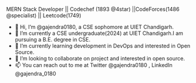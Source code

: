 
MERN Stack Developer || Codechef (1893 @4star) ||CodeForces(1486 @specialist) || Leetcode(1749)

- 👋 Hi, I’m @gajendra0180, a CSE sophomore at UIET Chandigarh.
- 👀 I’m currently a CSE undergraduate(2024) at UIET Chandigarh.I am pursuing a B.E. degree in CSE.
- 🌱 I’m currently learning development in DevOps and interested in Open Source.
- 💞️ I’m looking to collaborate on project and interested in open source.
- 📫 You can reach out to me at Twitter @gajendra0180 , LinkedIn @gajendra_0180

<!---
gajendra0180/gajendra0180 is a ✨ special ✨ repository because its `README.md` (this file) appears on your GitHub profile.
You can click the Preview link to take a look at your changes.
--->
